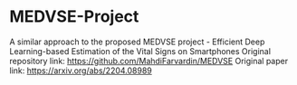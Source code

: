 # MEDVSE-Project
A similar approach to the proposed MEDVSE project - Efficient Deep Learning-based Estimation of the Vital Signs on Smartphones
Original repository link: https://github.com/MahdiFarvardin/MEDVSE
Original paper link: https://arxiv.org/abs/2204.08989
